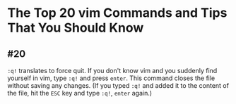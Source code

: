 # The Top 20 vim Commands and Tips That You Should Know

## #20
`:q!` translates to force quit.
If you don't know vim and you suddenly find yourself in vim, type `:q!` and press `enter`.
This command closes the file without saving any changes.
(If you typed `:q!` and added it to the content of the file, hit the `ESC` key and
type `:q!`, `enter` again.)


